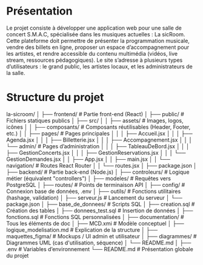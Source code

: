 # Présentation
Le projet consiste à développer une application web pour une salle de concert S.M.A.C, spécialisée dans les musiques actuelles : La sicRoom. Cette plateforme doit permettre de présenter la programmation musicale, vendre des billets en ligne, proposer un espace d’accompagnement pour les artistes, et rendre accessible du contenu multimédia (vidéos, live stream, ressources pédagogiques).
Le site s’adresse à plusieurs types d’utilisateurs : le grand public, les artistes locaux, et les administrateurs de la salle.

# Structure du projet
la-sicroom/
│
├── frontend/                         # Partie front-end (React)
│   ├── public/                      # Fichiers statiques publics
│   ├── src/
│   │   ├── assets/                  # Images, logos, icônes
│   │   ├── composants/             # Composants réutilisables (Header, Footer, etc.)
│   │   ├── pages/                  # Pages principales
│   │   │   ├── Accueil.jsx
│   │   │   ├── Agenda.jsx
│   │   │   ├── Billetterie.jsx
│   │   │   ├── Accompagnement.jsx
│   │   │   └── admin/              # Pages d’administration
│   │   │       ├── TableauDeBord.jsx
│   │   │       ├── GestionConcerts.jsx
│   │   │       ├── GestionReservations.jsx
│   │   │       └── GestionDemandes.jsx
│   │   ├── App.jsx
│   │   ├── main.jsx
│   │   └── navigation/            # Routes React Router
│   │       └── routes.jsx
│   ├── package.json
│
├── backend/                          # Partie back-end (Node.js)
│   ├── controleurs/                 # Logique métier (équivalent "controllers")
│   ├── modeles/                     # Requêtes vers PostgreSQL
│   ├── routes/                      # Points de terminaison API
│   ├── config/                      # Connexion base de données, .env
│   ├── outils/                      # Fonctions utilitaires (hashage, validation)
│   ├── serveur.js                   # Lancement du serveur
│   └── package.json
│
├── base_de_donnees/                 # Scripts SQL
│   ├── creation.sql                 # Création des tables
│   ├── donnees_test.sql            # Insertion de données
│   ├── fonctions.sql               # Fonctions SQL personnalisées
│
├── documentation/                   # Tous les éléments de doc
│   ├── MCD.xmi                     # Modèle conceptuel
│   ├── logique_modelisation.md     # Explication de la structure
│   ├── maquettes_figma/           # Mockups / UI admin et utilisateur
│   ├── diagrammes/                # Diagrammes UML (cas d'utilisation, séquence)
│   └── README.md
│
├── .env                             # Variables d’environnement
└── README.md                        # Présentation globale du projet

